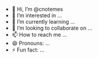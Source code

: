 - 👋 Hi, I’m @cnotemes
- 👀 I’m interested in ...
- 🌱 I’m currently learning ...
- 💞️ I’m looking to collaborate on ...
- 📫 How to reach me ...
- 😄 Pronouns: ...
- ⚡ Fun fact: ...

<!---
cnotemes/cnotemes is a ✨ special ✨ repository because its `README.md` (this file) appears on your GitHub profile.
You can click the Preview link to take a look at your changes.
--->
